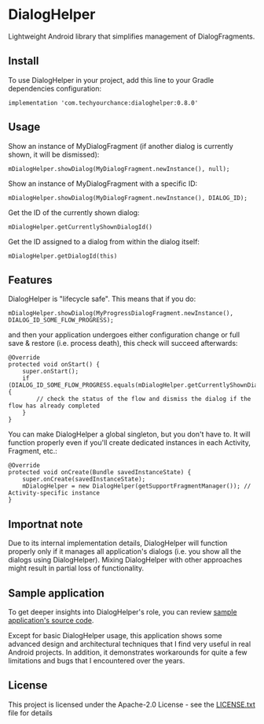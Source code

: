# DialogHelper

Lightweight Android library that simplifies management of DialogFragments.

## Install

To use DialogHelper in your project, add this line to your Gradle dependencies configuration:

```
implementation 'com.techyourchance:dialoghelper:0.8.0'
```

## Usage

Show an instance of MyDialogFragment (if another dialog is currently shown, it will be dismissed):

```
mDialogHelper.showDialog(MyDialogFragment.newInstance(), null);
```

Show an instance of MyDialogFragment with a specific ID:

```
mDialogHelper.showDialog(MyDialogFragment.newInstance(), DIALOG_ID);
```

Get the ID of the currently shown dialog:

```
mDialogHelper.getCurrentlyShownDialogId()
```

Get the ID assigned to a dialog from within the dialog itself:

```
mDialogHelper.getDialogId(this)
``` 

## Features

DialogHelper is "lifecycle safe". This means that if you do:

```
mDialogHelper.showDialog(MyProgressDialogFragment.newInstance(), DIALOG_ID_SOME_FLOW_PROGRESS);
```

and then your application undergoes either configuration change or full save & restore (i.e. process death), this check will succeed afterwards:

```
@Override
protected void onStart() {
    super.onStart();
    if (DIALOG_ID_SOME_FLOW_PROGRESS.equals(mDialogHelper.getCurrentlyShownDialogId())) {
        // check the status of the flow and dismiss the dialog if the flow has already completed
    }
}
```

You can make DialogHelper a global singleton, but you don't have to. It will function properly even if you'll create dedicated instances in each Activity, Fragment, etc.:

```
@Override
protected void onCreate(Bundle savedInstanceState) {
    super.onCreate(savedInstanceState);
    mDialogHelper = new DialogHelper(getSupportFragmentManager()); // Activity-specific instance
}
```

## Importnat note

Due to its internal implementation details, DialogHelper will function properly only if it manages all application's dialogs (i.e. you show all the dialogs using DialogHelper). Mixing DialogHelper with other approaches might result in partial loss of functionality.

## Sample application

To get deeper insights into DialogHelper's role, you can review [sample application's source code](https://github.com/techyourchance/dialog-helper/tree/master/sample/src/main/java/com/techyourchance/dialoghelpersample).

Except for basic DialogHelper usage, this application shows some advanced design and architectural techniques that I find very useful in real Android projects. In addition, it demonstrates workarounds for quite a few limitations and bugs that I encountered over the years. 

## License

This project is licensed under the Apache-2.0 License - see the [LICENSE.txt](LICENSE.txt) file for details

